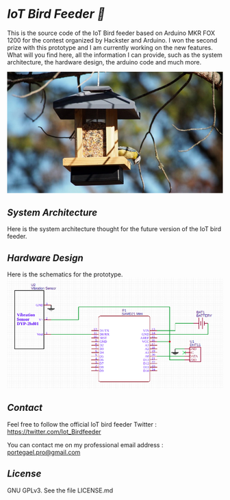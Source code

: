 *<h1> IoT Bird Feeder :hatched_chick: </H1>*

This is the source code of the IoT Bird feeder based on Arduino MKR FOX 1200 for the contest organized by Hackster and Arduino.
I won the second prize with this prototype and I am currently working on the new features.
What will you find here, all the information I can provide, such as the system architecture, the hardware design, the arduino code and much more.

![Little guy is curious](/media/Misc/picture01.jpg?raw=true "Little guy is getting curious!")

*<h2>System Architecture</h2>*

Here is the system architecture thought for the future version of the IoT bird feeder. 

*<h2>Hardware Design</h2>*

Here is the schematics for the prototype.
![Schematics](/media/HW/Schematics.png?raw=true "Schematics")

*<h2>Contact</h2>*
Feel free to follow the official IoT bird feeder Twitter : https://twitter.com/Iot_Birdfeeder

You can contact me on my professional email address : portegael.pro@gmail.com

*<h2> License </h2>*
GNU GPLv3. See the file LICENSE.md
